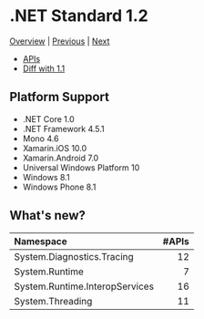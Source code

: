 # .NET Standard 1.2

[Overview](../versions.md) | [Previous](netstandard1.1.md) | [Next](netstandard1.3.md)

* [APIs](netstandard1.2_ref.md)
* [Diff with 1.1](netstandard1.2_diff.md)

## Platform Support

* .NET Core 1.0
* .NET Framework 4.5.1
* Mono 4.6
* Xamarin.iOS 10.0
* Xamarin.Android 7.0
* Universal Windows Platform 10
* Windows 8.1
* Windows Phone 8.1

## What's new?

| Namespace                      | #APIs |
|:-------------------------------|------:| 
| System.Diagnostics.Tracing     |    12 |
| System.Runtime                 |     7 |
| System.Runtime.InteropServices |    16 |
| System.Threading               |    11 |
